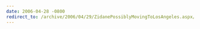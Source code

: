 ```yaml
---
date: 2006-04-28 -0800
redirect_to: /archive/2006/04/29/ZidanePossiblyMovingToLosAngeles.aspx/
---
```

